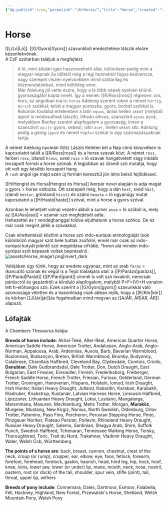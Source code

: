 ```yaml
---
{"dg-publish":true,"permalink":"/H/Horse/","title":"Horse","created":"2024-05-16T01:54","updated":"2024-10-25T21:50"}
---
```



# Horse

[[L/Ló\|Ló]]. [[G/Gyors\|Gyors]] szavunkból eredeztetése látszik elsőre kézenfekvőnek.  
A CzF szótárban találjuk a megfejtést:  
> A ló, mint általán igen haszonvehető állat, különösen pedig mint a magyar népnek ős időktől még a régi hunnoktól fogva kedvencze, nagy szerepet viszen nyelvünkben mind szótárilag és közmondatokban, mind költőileg véve.  
> Már Adelung jól vette észre, hogy a ló több népek nyelvén kitünő gyorsaságától kapta nevét. Így a német: [[R/Ross\|ross]] régiesen: ors, hors, az angolban ma is: `horse` Adelung szerént rokon a német `hurtig`, `Hirsch` szókkal; tehát a magyar poroszka, gyors, borbát szókkal is. Rokonok továbbá értelemben a latin `equus`, äoliai hellen `ikkoV` (melyből ippoV is módosultnak látszik), lithván aihvus, szanszkrit `açvas` açvá, melyekben Benfey szerént alapfogalom a gyorsaság, innen a szanszkrit `açu` (= gyors, sebes), latin `acer`, hellen `wkknV` stb. Adelung pedig a görög `ippoV` és német `hüpfen` szókat is egy származásuaknak tartja.  

A német Adelung nyomán Götz László Keleten kél a Nap című könyvében is kapcsolatot talált a [[R/Ross\|ross]] és a horse szavak közt. A német `ross`, feröeri `ross`, izlandi `hross`, svéd `russ` = ló szavak hangátvetett vagy inkább lecsapott formái a horse szónak. A legjobban az izlandi szó mutatja, hogy ott volt egy később lecsapott hang.  
A `rush` angol ige majd ezen új formán keresztül jön létre belső fejlődéssel.  

[[H/Hengist és Horsa\|Hengist és Horsa]] ikerpár nevei alapján is adja magát a gyors > horse változás. Ott szerepelt még, hogy a dán `hest`, svéd `häst`, izlandi `hestur`, grönlandi `hiisti` és számi `heasta` = ló ugyanúgy mutat kapcsolatot a [[H/Haste\|haste]] szóval, mint a horse a gyors szóval.  

Azonban le lehet(ett volna) vezetni abból a sumer `assa` = ló szóból is, mely az [[A/Ass\|ass]] = szamár szó megfejtését adta.  
Hehezettel és r vendéghanggal toldva eljuthatunk a horse szóhoz. De ez már csak megint játék a szavakkal.  

Csak elrettentésül közlöm a horse szó indo-európai etimológiáját (sok különböző magyar szót bele tudtak zsúfolni; ennél már csak az indo-európai kutyát jelentő szó megoldása cifrább, \*kwon alá minden indo-európai szót képesek voltak bepréselni).  
![assets/Horse_image1.png|invert_dark](/img/user/H/assets/Horse_image1.png)  

Valójában úgy tűnik, hogy az eredete ugyanaz, mint az arab `faraz` = (kanca)ló szónak és végül is a Tejút lóalakjára utal: a [[P/Parázs\|parázs]], [[P/Parád\|Parád]] ([[P/Párd\|párd]] címnél is volt szó lovakról, nemcsak párducról és gepárdról) a kiinduló alapfogalom, melyből P>F>(V)>H vonalon lett h-előhangos szó. Ezek szerint a [[G/Gyors\|gyors]] szavunkkal való azonossága véletlen és a hasonlóság csak abban rejlik, hogy a [[K/Kör\|kör]] és körben [[J/Jár\|jár]]ás fogalmaiban mind megvan az [[A/AR, ÁR\|AR, ÁR]] alapszó.  

## Lófajták

A Chambers Thesaurus listája:  

**Breeds of horse include**: Akhal-Teké, Alter-Réal, American Quarter Horse, American Saddle Horse, American Trotter, Andalusian, Anglo-Arab, Anglo-Norman, Appaloosa, Arab, Ardennias, Auxois, Barb, Bavarian Warmblood, Boulonnais, Brabançon, Breton, British Warmblood, Brumby, Budyonny, Calabrese, Charollais Halfbred, Cleveland Bay, Clydesdale, Comtois, Criollo, **Danubian**, Døle Gudbrandsdal, Døle Trotter, Don, Dutch Draught, East Bulgarian, East Friesian, Einsiedler, Finnish, Frederiksborg, Freiberger, French Saddle Horse, French Trotter, Friesian, Furioso, Gelderland, German Trotter, Groningen, Hanoverian, Hispano, Holstein, lomud, Irish Draught, Irish Hunter, Italian Heavy Draught, Jutland, Kabardin, Karabair, Karabakh, Kladruber, Knabstrup, Kustanair, Latvian Harness Horse, Limousin Halfbred, Lipizzaner, Lithuanian Heavy Draught, Lokai, Lusitano, Mangalarga, Maremmana, Masuren, Mecklenburg, Metis Trotter, Morgan, **Muraköz**, Murgese, Mustang, New Kirgiz, Nonius, North Swedish, Oldenburg, Orlov Trotter, Palomino, Paso Fino, Percheron, Peruvian Stepping Horse, Pinto, Pinzgauer Noriker, Plateau Persian, Poitevin, Rhineland Heavy Draught, Russian Heavy Draught, Salemo, Sardinian, Shagya Arab, Shire, Suffolk Punch, Swedish Halfbred, Tchenaran, Tennessee Walking Horse, Tersky, Thoroughbred, Toric, Trait du Nord, Trakehner, Vladimir Heavy Draught, Waler, Welsh Cob, Württemberg  

**The points of a horse are**: back, breast, cannon, chestnut, crest of the neck, croup (or rump), crupper, ear, elbow, eye, face, fetlock, forearm, forefoot, forehead, forelock, gaskin, haunch, head, hind leg, hip, hock, hoof, knee, loins, lower jaw, lower (or under) lip, mane, mouth, neck, nose, nostril, pastern, root (or dock) of the tail, shoulder, spur vein, stifle (joint), tail, throat, upper lip, withers  

**Breeds of pony include**: Connemara, Dales, Dartmoor, Exmoor, Falabella, Fell, Hackney, Highland, New Forest, Przewalski's Horse, Shetland, Welsh Mountain Pony, Welsh Pony  
